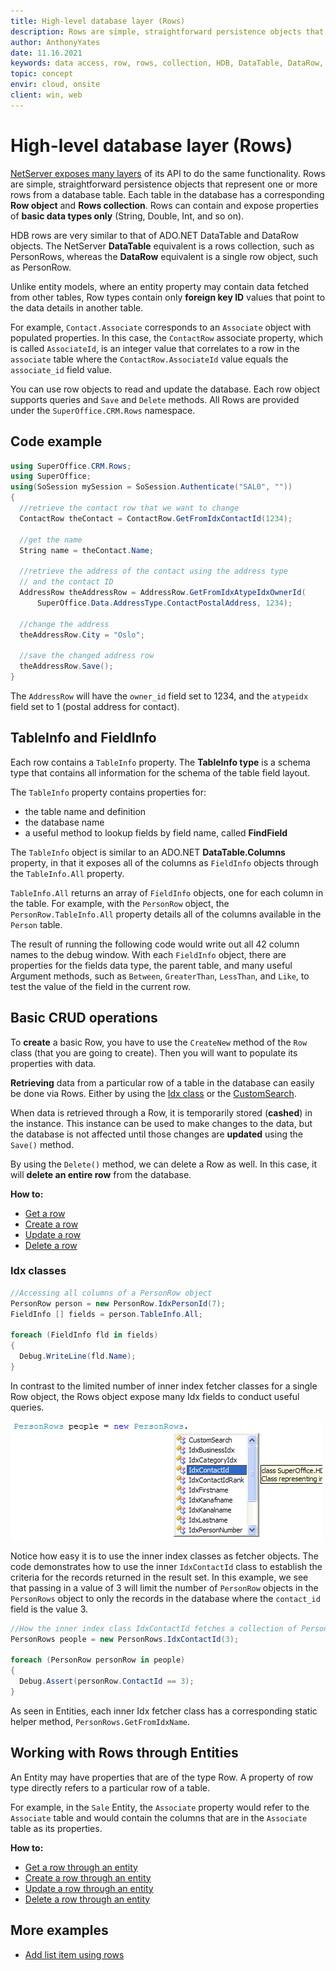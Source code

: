 ```yaml
---
title: High-level database layer (Rows)
description: Rows are simple, straightforward persistence objects that represent one or more rows from a database table.
author: AnthonyYates
date: 11.16.2021
keywords: data access, row, rows, collection, HDB, DataTable, DataRow, SuperOffice.CRM.Rows, TableInfo, FieldInfo, GetFromIdx, CustomSearch
topic: concept
envir: cloud, onsite
client: win, web
---
```


# High-level database layer (Rows)

[NetServer exposes many layers][11] of its API to do the same functionality. Rows are simple, straightforward persistence objects that represent one or more rows from a database table. Each table in the database has a corresponding **Row object** and **Rows collection**. Rows can contain and expose properties of **basic data types only** (String, Double, Int, and so on).

HDB rows are very similar to that of ADO.NET DataTable and DataRow objects. The NetServer **DataTable** equivalent is a rows collection, such as PersonRows, whereas the **DataRow** equivalent is a single row object, such as PersonRow.

Unlike entity models, where an entity property may contain data fetched from other tables, Row types contain only **foreign key ID** values that point to the data details in another table.

For example, `Contact.Associate` corresponds to an `Associate` object with populated properties. In this case, the `ContactRow` associate property, which is called `AssociateId`, is an integer value that correlates to a row in the `associate` table where the `ContactRow.AssociateId` value equals the `associate_id` field value.

You can use row objects to read and update the database. Each row object supports queries and `Save` and `Delete` methods. All Rows are provided under the `SuperOffice.CRM.Rows` namespace.

## Code example

```csharp
using SuperOffice.CRM.Rows;
using SuperOffice;
using(SoSession mySession = SoSession.Authenticate("SAL0", ""))
{
  //retrieve the contact row that we want to change
  ContactRow theContact = ContactRow.GetFromIdxContactId(1234);

  //get the name
  String name = theContact.Name;

  //retrieve the address of the contact using the address type
  // and the contact ID
  AddressRow theAddressRow = AddressRow.GetFromIdxAtypeIdxOwnerId(
      SuperOffice.Data.AddressType.ContactPostalAddress, 1234);

  //change the address
  theAddressRow.City = "Oslo";

  //save the changed address row
  theAddressRow.Save();
}
```

The `AddressRow` will have the `owner_id` field set to 1234, and the `atypeidx` field set to 1 (postal address for contact).

## TableInfo and FieldInfo

Each row contains a `TableInfo` property. The **TableInfo type** is a schema type that contains all information for the schema of the table field layout.

The `TableInfo` property contains properties for:

* the table name and definition
* the database name
* a useful method to lookup fields by field name, called **FindField**

The `TableInfo` object is similar to an ADO.NET **DataTable.Columns** property, in that it exposes all of the columns as `FieldInfo` objects through the `TableInfo.All` property.

`TableInfo.All` returns an array of `FieldInfo` objects, one for each column in the table. For example, with the `PersonRow` object, the `PersonRow.TableInfo.All` property details all of the columns available in the `Person` table.

The result of running the following code would write out all 42 column names to the debug window. With each `FieldInfo` object, there are properties for the fields data type, the parent table, and many useful Argument methods, such as `Between`, `GreaterThan`, `LessThan`, and `Like`, to test the value of the field in the current row.

## Basic CRUD operations

To **create** a basic Row, you have to use the `CreateNew` method of the `Row` class (that you are going to create). Then you will want to populate its properties with data.

**Retrieving** data from a particular row of a table in the database can easily be done via Rows. Either by using the [Idx class](#idx-classes) or the [CustomSearch][2].

When data is retrieved through a Row, it is temporarily stored (**cashed**) in the instance. This instance can be used to make changes to the data, but the database is not affected until those changes are **updated** using the `Save()` method.

By using the `Delete()` method, we can delete a Row as well. In this case, it will **delete an entire row** from the database.

**How to:**

* [Get a row][3]
* [Create a row][5]
* [Update a row][7]
* [Delete a row][9]

### Idx classes

```csharp
//Accessing all columns of a PersonRow object
PersonRow person = new PersonRow.IdxPersonId(7);
FieldInfo [] fields = person.TableInfo.All;

foreach (FieldInfo fld in fields)
{
  Debug.WriteLine(fld.Name);
}
```

In contrast to the limited number of inner index fetcher classes for a single Row object, the Rows object expose many Idx fields to conduct useful queries.

![Code demonstrating available inner index classes of the PersonRows class -screenshot][img5]

Notice how easy it is to use the inner index classes as fetcher objects. The code demonstrates how to use the inner `IdxContactId` class to establish the criteria for the records returned in the result set. In this example, we see that passing in a value of 3 will limit the number of `PersonRow` objects in the `PersonRows` object to only the records in the database where the `contact_id` field is the value 3.

```csharp
//How the inner index class IdxContactId fetches a collection of PersonRow, PersonRows
PersonRows people = new PersonRows.IdxContactId(3);

foreach (PersonRow personRow in people)
{
  Debug.Assert(personRow.ContactId == 3);
}
```

As seen in Entities, each inner Idx fetcher class has a corresponding static helper method, `PersonRows.GetFromIdxName`.

## Working with Rows through Entities

An Entity may have properties that are of the type Row. A property of row type directly refers to a particular row of a table.

For example, in the `Sale` Entity, the `Associate` property would refer to the `Associate` table and would contain the columns that are in the `Associate` table as its properties.

**How to:**

* [Get a row through an entity][4]
* [Create a row through an entity][6]
* [Update a row through an entity][8]
* [Delete a row through an entity][10]

## More examples

* [Add list item using rows][1]

<!-- Referenced links -->
[1]: ../lists/row/how-to/add-list-item.md
[2]: customsearch.md
[3]: get-row.md
[4]: get-row-from-entity.md
[5]: create-row.md
[6]: create-row-in-entity.md
[7]: update-row.md
[8]: update-row-in-entity.md
[9]: delete-row.md
[10]: delete-row-from-entity.md
[11]: ../overview/netserver.md

<!-- Referenced images -->
[img5]: media/personrowsobject.gif
